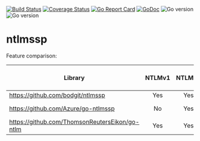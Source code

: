 [![Build Status](https://img.shields.io/github/actions/workflow/status/bodgit/ntlmssp/main.yml?branch=master)](https://github.com/bodgit/ntlmssp/actions?query=workflow%3Abuild)
[![Coverage Status](https://coveralls.io/repos/github/bodgit/ntlmssp/badge.svg?branch=master)](https://coveralls.io/github/bodgit/ntlmssp?branch=master)
[![Go Report Card](https://goreportcard.com/badge/github.com/bodgit/ntlmssp)](https://goreportcard.com/report/github.com/bodgit/ntlmssp)
[![GoDoc](https://godoc.org/github.com/bodgit/ntlmssp?status.svg)](https://godoc.org/github.com/bodgit/ntlmssp)
![Go version](https://img.shields.io/badge/Go-1.20-brightgreen.svg)
![Go version](https://img.shields.io/badge/Go-1.19-brightgreen.svg)

ntlmssp
=======

Feature comparison:

| Library                                        | NTLMv1 | NTLMv2 | Connection-orientated | Connectionless | Signing & sealing | Channel Bindings | Client | Server | Notes     |
| ---------------------------------------------- |:------:|:------:|:---------------------:|:--------------:|:-----------------:|:----------------:|:------:|:------:| --------- |
| https://github.com/bodgit/ntlmssp              | Yes    | Yes    | Yes                   | No             | Yes               | Yes              | Yes    | No     |           |
| https://github.com/Azure/go-ntlmssp            | No     | Yes    | Yes                   | No             | No                | No               | Yes    | No     | HTTP only |
| https://github.com/ThomsonReutersEikon/go-ntlm | Yes    | Yes    | No                    | Yes            | No                | No               | Yes    | Yes    | Archived  |
